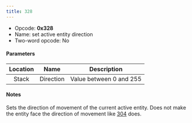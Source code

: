 ```yaml
---
title: 328
---
```


-   Opcode: **0x328**
-   Name: set active entity direction
-   Two-word opcode: No

#### Parameters

| Location |   Name    |       Description       |
|:--------:|:---------:|:-----------------------:|
|  Stack   | Direction | Value between 0 and 255 |

#### Notes

Sets the direction of movement of the current active entity. Does not make the entity face the direction of movement like [304](304.md) does.
